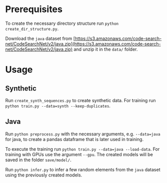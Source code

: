 # Prerequisites
To create the necessary directory structure run ```python create_dir_structure.py```.

Download the ```java``` dataset from [https://s3.amazonaws.com/code-search-net/CodeSearchNet/v2/java.zip](https://s3.amazonaws.com/code-search-net/CodeSearchNet/v2/java.zip) and unzip it in the ```data/``` folder.

# Usage
## Synthetic
Run ```create_synth_sequences.py``` to create synthetic data.
For training run ```python train.py --data=synth --keep-duplicates```.

## Java
Run ```python preprocess.py``` with the necessary arguments, e.g. ```--data=java``` for java, to create a pandas dataframe that is later used in training.

To execute the training run ```python train.py --data=java --load-data```. For training with GPUs use the argument ```--gpu```. The created models will be saved in the folder ```save/model/```.

Run ```python infer.py``` to infer a few random elements from the ```java``` dataset using the previously created models. 